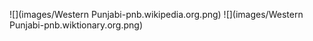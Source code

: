 ![](images/Western Punjabi-pnb.wikipedia.org.png)
![](images/Western Punjabi-pnb.wiktionary.org.png)

